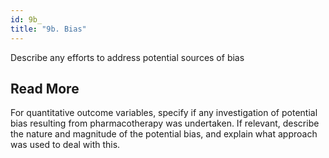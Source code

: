 ```yaml
---
id: 9b_
title: "9b. Bias"
---
```

Describe any efforts to address potential sources of bias

## Read More

For quantitative outcome variables, specify if any investigation of potential bias resulting from pharmacotherapy was undertaken. If relevant, describe the nature and magnitude of the potential bias, and explain what approach was used to deal with this.